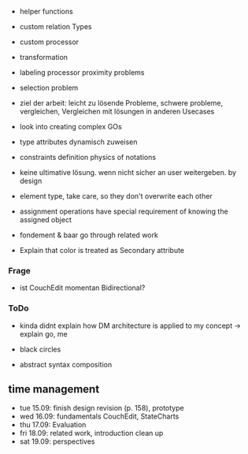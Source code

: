 

- helper functions

- custom relation Types


- custom processor




- transformation 



- labeling processor proximity problems

- selection problem


- ziel der arbeit: leicht zu lösende Probleme, schwere probleme, vergleichen, Vergleichen mit lösungen in anderen Usecases



- look into creating complex GOs


- type attributes dynamisch zuweisen


- constraints definition physics of notations


- keine ultimative lösung. wenn nicht sicher an user weitergeben. by design 





- element type, take care, so they don't overwrite each other



- assignment operations have special requirement of knowing the assigned object



- fondement & baar go through related work



- Explain that color is treated as Secondary attribute


### Frage
- ist CouchEdit momentan Bidirectional?



### ToDo
- kinda didnt explain how DM architecture is applied to my concept -> explain go, me



- black circles

- abstract syntax composition


## time management

- tue 15.09: finish design revision (p. 158), prototype
- wed 16.09: fundamentals CouchEdit, StateCharts
- thu 17.09: Evaluation
- fri 18.09: related work, introduction clean up
- sat 19.09: perspectives 